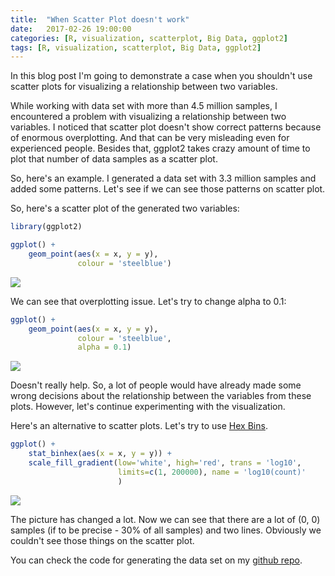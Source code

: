 ```yaml
---
title:  "When Scatter Plot doesn't work"
date:   2017-02-26 19:00:00
categories: [R, visualization, scatterplot, Big Data, ggplot2]
tags: [R, visualization, scatterplot, Big Data, ggplot2]
---
```

In this blog post I'm going to demonstrate a case when you shouldn't use scatter plots for visualizing a relationship between two variables. 

While working with data set with more than 4.5 million samples, I encountered a problem with visualizing a relationship between two variables. I noticed that scatter plot doesn't show correct patterns because of enormous overplotting. And that can be very misleading even for experienced people. Besides that, ggplot2 takes crazy amount of time to plot that number of data samples as a scatter plot.

So, here's an example. I generated a data set with 3.3 million samples and added some patterns. Let's see if we can see those patterns on scatter plot.

So, here's a scatter plot of the generated two variables:

``` r
library(ggplot2)

ggplot() + 
    geom_point(aes(x = x, y = y), 
               colour = 'steelblue')
```

![](http://delta1epsilon.github.io/assets/scatterplot1.png)

We can see that overplotting issue. Let's try to change alpha to 0.1:

``` r
ggplot() + 
    geom_point(aes(x = x, y = y), 
               colour = 'steelblue', 
               alpha = 0.1)
```

![](http://delta1epsilon.github.io/assets/scatterplot2.png)

Doesn't really help. So, a lot of people would have already made some wrong decisions about the relationship between the variables from these plots. However, let's continue experimenting with the visualization. 

Here's an alternative to scatter plots. Let's try to use [Hex Bins](http://docs.ggplot2.org/0.9.3.1/stat_binhex.html). 

``` r
ggplot() + 
    stat_binhex(aes(x = x, y = y)) +
    scale_fill_gradient(low='white', high='red', trans = 'log10', 
                        limits=c(1, 200000), name = 'log10(count)'
                        )
```

![](http://delta1epsilon.github.io/assets/hexbin.png)

The picture has changed a lot. Now we can see that there are a lot of (0, 0) samples (if to be precise - 30% of all samples) and two lines. Obviously we couldn't see those things on the scatter plot.


You can check the code for generating the data set on my [github repo](https://github.com/delta1epsilon/when_scatter_plot_doesnt_work/blob/master/example.R).
